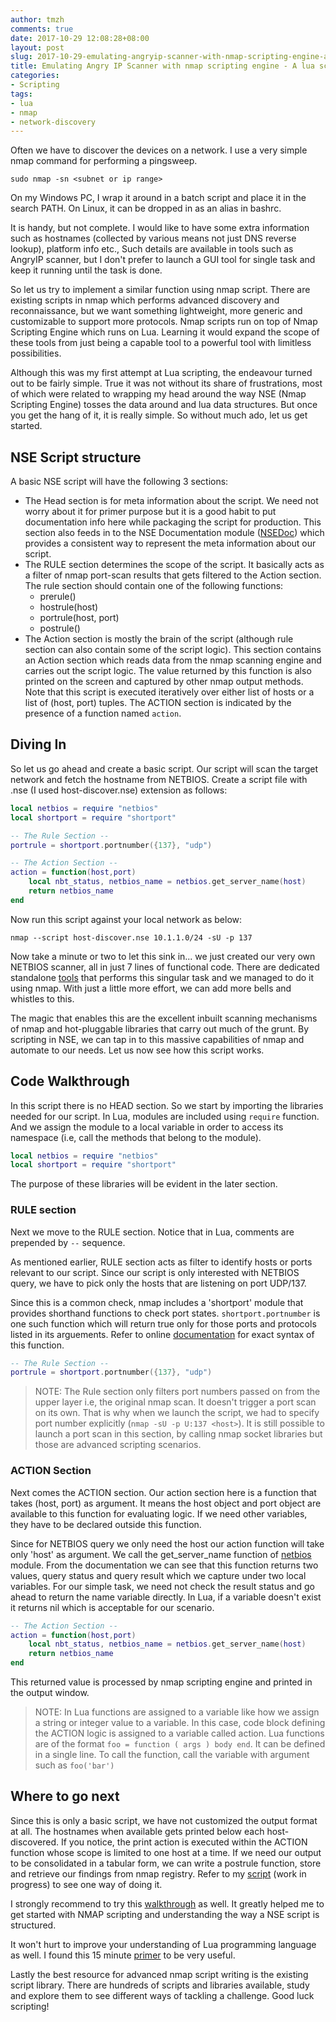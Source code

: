 ```yaml
---
author: tmzh
comments: true
date: 2017-10-29 12:08:28+08:00
layout: post
slug: 2017-10-29-emulating-angryip-scanner-with-nmap-scripting-engine-a-lua-scripting-primer
title: Emulating Angry IP Scanner with nmap scripting engine - A lua scripting primer
categories:
- Scripting
tags:
- lua
- nmap
- network-discovery
---
```

Often we have to discover the devices on a network. I use a very simple nmap command for performing a pingsweep. 

`sudo nmap -sn <subnet or ip range>`

On my Windows PC, I wrap it around in a batch script and place it in the search PATH. On Linux, it can be dropped in as an alias in bashrc.

<!--more-->

It is handy, but not complete. I would like to have some extra information such as hostnames (collected by various means not just DNS reverse lookup), platform info etc., Such details are available in tools such as AngryIP scanner, but I don't prefer to launch a GUI tool for single task and keep it running until the task is done. 

So let us try to implement a similar function using nmap script. There are existing scripts in nmap which performs advanced discovery and reconnaissance, but we want something lightweight, more generic and customizable to support more protocols. Nmap scripts run on top of Nmap Scripting Engine which runs on Lua. Learning it would expand the scope of these tools from just being a capable tool to a powerful tool with limitless possibilities. 

Although this was my first attempt at Lua scripting, the endeavour turned out to be fairly simple. True it was not without its share of frustrations, most of which were related to wrapping my head around the way NSE (Nmap Scripting Engine) tosses the data around and lua data structures. But once you get the hang of it, it is really simple. So without much ado, let us get started.

## NSE Script structure
A basic NSE script will have the following 3 sections: 
- The Head section is for meta information about the script. We need not worry about it for primer purpose but it is a good habit to put documentation info here while packaging the script for production. This section also feeds in to the NSE Documentation module ([NSEDoc](https://nmap.org/book/nsedoc.html)) which provides a consistent way to represent the meta information about our script.
- The RULE section determines the scope of the script. It basically acts as a filter of nmap port-scan results that gets filtered to the Action section. The rule section should contain one of the following functions:
  - prerule()
  - hostrule(host)
  - portrule(host, port)
  - postrule()
- The Action section is mostly the brain of the script (although rule section can also contain some of the script logic). This section contains an Action section which reads data from the nmap scanning engine and carries out the script logic. The value returned by this function is also printed on the screen and captured by other nmap output methods. Note that this script is executed iteratively over either list of hosts or a list of (host, port) tuples. The ACTION section is indicated by the presence of a function named `action`.

## Diving In
So let us go ahead and create a basic script. Our script will scan the target network and fetch the hostname from NETBIOS. Create a script file with .nse (I used host-discover.nse) extension as follows:

```lua
local netbios = require "netbios"
local shortport = require "shortport"

-- The Rule Section --
portrule = shortport.portnumber({137}, "udp")

-- The Action Section --
action = function(host,port)
    local nbt_status, netbios_name = netbios.get_server_name(host)
    return netbios_name
end
```
Now run this script against your local network as below:

`nmap --script host-discover.nse 10.1.1.0/24 -sU -p 137`

Now take a minute or two to let this sink in... we just created our very own NETBIOS scanner, all in just 7 lines of functional code. There are dedicated standalone [tools](http://unixwiz.net/tools/nbtscan.html) that performs this singular task and we managed to do it using nmap. With just a little more effort, we can add more bells and whistles to this.

The magic that enables this are the excellent inbuilt scanning mechanisms of nmap and hot-pluggable libraries that carry out much of the grunt. By scripting in NSE, we can tap in to this massive capabilities of nmap and automate to our needs. Let us now see how this script works.

## Code Walkthrough
In this script there is no HEAD section. So we start by importing the libraries needed for our script. In Lua, modules are included using `require` function. And we assign the module to a local variable in order to access its namespace (i.e, call the methods that belong to the module). 

```lua
local netbios = require "netbios"
local shortport = require "shortport"
```
The purpose of these libraries will be evident in the later section. 

### RULE section
Next we move to the RULE section. Notice that in Lua, comments are prepended by `--` sequence. 

As mentioned earlier, RULE section acts as filter to identify hosts or ports relevant to our script. Since our script is only interested with NETBIOS query, we have to pick only the hosts that are listening on port UDP/137.

Since this is a common check, nmap includes a 'shortport' module that provides shorthand functions to check port states. `shortport.portnumber` is one such function which will return true only for those ports and protocols listed in its arguements. Refer to online [documentation](https://nmap.org/nsedoc/lib/shortport.html) for exact syntax of this function.

```lua
-- The Rule Section --
portrule = shortport.portnumber({137}, "udp")
```
>NOTE: The Rule section only filters port numbers passed on from the upper layer i.e, the original nmap scan. It doesn't trigger a port scan on its own. That is why when we launch the script, we had to specify port number explicitly (`nmap -sU -p U:137 <host>`). It is still possible to launch a port scan in this section, by calling nmap socket libraries but those are advanced scripting scenarios.

### ACTION Section
Next comes the ACTION section. Our action section here is a function that takes (host, port) as argument. It means the host object and port object are available to this function for evaluating logic. If we need other variables, they have to be declared outside this function.

Since for NETBIOS query we only need the host our action function will take only 'host' as argument. We call the get_server_name function of [netbios](https://nmap.org/nsedoc/lib/netbios.html#get_server_name) module. From the documentation we can see that this function returns two values, query status and query result which we capture under two local variables. For our simple task, we need not check the result status and go ahead to return the name variable directly. In Lua, if a variable doesn't exist it returns nil which is acceptable for our scenario.

```lua
-- The Action Section --
action = function(host,port)
    local nbt_status, netbios_name = netbios.get_server_name(host)
    return netbios_name
end
```
This returned value is processed by nmap scripting engine and printed in the output window. 
>NOTE: In Lua functions are assigned to a variable like how we assign a string or integer value to a variable. In this case, code block defining the ACTION logic is assigned to a variable called action. 
>Lua functions are of the format `foo = function ( args ) body end`. It can be defined in a single line. To call the function, call the variable with argument such as `foo('bar')` 

## Where to go next
Since this is only a basic script, we have not customized the output format at all. The hostnames when available gets printed below each host-discovered. If you notice, the print action is executed within the ACTION function whose scope is limited to one host at a time. If we need our output to be consolidated in a tabular form, we can write a postrule function, store and retrieve our findings from nmap registry. Refer to my [script](https://raw.githubusercontent.com/tmzh/Nmap-scripts/master/hostinfo-discover.nse) (work in progress) to see one way of doing it.

I strongly recommend to try this [walkthrough](https://thesprawl.org/research/writing-nse-scripts-for-vulnerability-scanning/) as well. It greatly helped me to get started with NMAP scripting and understanding the way a NSE script is structured.

It won't hurt to improve your understanding of Lua programming language as well. I found this 15 minute [primer](http://tylerneylon.com/a/learn-lua/) to be very useful.

Lastly the best resource for advanced nmap script writing is the existing script library. There are hundreds of scripts and libraries available, study and explore them to see different ways of tackling a challenge. Good luck scripting!